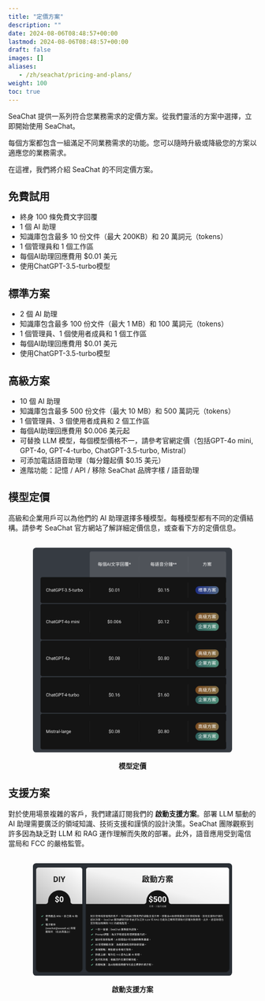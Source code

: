 ```yaml
---
title: "定價方案"
description: ""
date: 2024-08-06T08:48:57+00:00
lastmod: 2024-08-06T08:48:57+00:00
draft: false
images: []
aliases:
   - /zh/seachat/pricing-and-plans/
weight: 100 
toc: true
---
```


SeaChat 提供一系列符合您業務需求的定價方案。從我們靈活的方案中選擇，立即開始使用 SeaChat。

每個方案都包含一組滿足不同業務需求的功能。您可以隨時升級或降級您的方案以適應您的業務需求。

在這裡，我們將介紹 SeaChat 的不同定價方案。

## 免費試用

- 終身 100 條免費文字回覆
- 1 個 AI 助理
- 知識庫包含最多 10 份文件（最大 200KB）和 20 萬詞元（tokens）
- 1 個管理員和 1 個工作區
- 每個AI助理回應費用 $0.01 美元
- 使用ChatGPT-3.5-turbo模型

## 標準方案

- 2 個 AI 助理
-  知識庫包含最多 100 份文件（最大 1 MB）和 100 萬詞元（tokens）
- 1 個管理員、1 個使用者成員和 1 個工作區
- 每個AI助理回應費用 $0.01 美元
- 使用ChatGPT-3.5-turbo模型

## 高級方案

- 10 個 AI 助理
- 知識庫包含最多 500 份文件（最大 10 MB）和 500 萬詞元（tokens）
- 1 個管理員、3 個使用者成員和 2 個工作區
- 每個AI助理回應費用 $0.006 美元起
- 可替換 LLM 模型，每個模型價格不一，請參考官網定價（包括GPT-4o mini, GPT-4o, GPT-4-turbo, ChatGPT-3.5-turbo, Mistral）
- 可添加電話語音助理（每分鐘起價 $0.15 美元）
- 進階功能：記憶 / API / 移除 SeaChat 品牌字樣 / 語音助理

## 模型定價

高級和企業用戶可以為他們的 AI 助理選擇多種模型。每種模型都有不同的定價結構。請參考 SeaChat 官方網站了解詳細定價信息，或查看下方的定價信息。

<br/>
<center>
<a style="border-radius: 0.4rem; cursor: zoom-in;" href="/images/seachat/zh/pricing-plans/pricing-model.png" target="_blank">
<img width="80%" style="border-radius: 0.4rem" src="/images/seachat/zh/pricing-plans/pricing-model.png" alt="">
</a>

**模型定價**
</center>

## 支援方案

對於使用場景複雜的客戶，我們建議訂閱我們的 **啟動支援方案**。部署 LLM 驅動的 AI 助理需要廣泛的領域知識、技術支援和謹慎的設計決策。SeaChat 團隊觀察到許多因為缺乏對 LLM 和 RAG 運作理解而失敗的部署。此外，語音應用受到電信當局和 FCC 的嚴格監管。

<br/>
<center>
<a style="border-radius: 0.4rem; cursor: zoom-in;" href="/images/seachat/zh/pricing-plans/pricing-support.png" target="_blank">
<img width="80%" style="border-radius: 0.4rem" src="/images/seachat/zh/pricing-plans/pricing-support.png" alt="">
</a>

**啟動支援方案**
</center>

